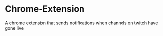 # Chrome-Extension
A chrome extension that sends notifications when channels on twitch have gone live
